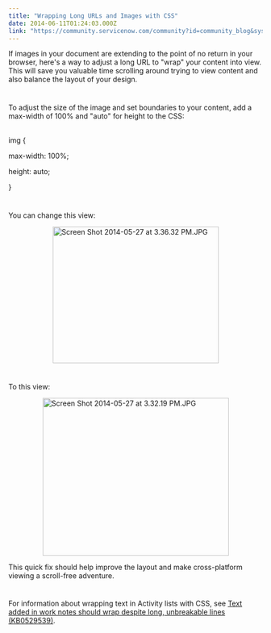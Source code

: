 ```yaml
---
title: "Wrapping Long URLs and Images with CSS"
date: 2014-06-11T01:24:03.000Z
link: "https://community.servicenow.com/community?id=community_blog&sys_id=524d6229dbd0dbc01dcaf3231f961902"
---
```

<p class="MsoNormal">If images in your document are extending to the point of no return in your browser, here's a way to adjust a long URL to "wrap" your content into view. This will save you valuable time scrolling around trying to view content and also balance the layout of your design.</p><p style="min-height: 8pt; height: 8pt; padding: 0px;">  </p><p class="MsoNormal">To adjust the size of the image and set boundaries to your content, add a max-width of 100% and "auto" for height to the CSS:<span style="mso-tab-count: 1;">   </span><span style="mso-tab-count: 1;"> <br/>       </span></p><p>img {</p><p>max-width: 100%;</p><p>height: auto;</p><p>}</p><p style="min-height: 8pt; height: 8pt; padding: 0px;">  </p><p class="MsoNormal">You can change this view:</p><p class="MsoNormal"><a _jive_internal="true" href="/servlet/JiveServlet/showImage/38-3158-10725/Screen Shot 2014-05-27 at 3.36.32 PM.JPG"><img  alt="Screen Shot 2014-05-27 at 3.36.32 PM.JPG" class="image-0 jive-image" height="271" src="c4ceabf9db1c1fc03eb27a9e0f961954.iix" style="height: 270.941px; width: 329px; display: block; margin-left: auto; margin-right: auto;" width="329"/></a></p><p class="MsoNormal" style="min-height: 8pt; height: 8pt; padding: 0px;">  </p><p class="MsoNormal">To this view:</p><p class="MsoNormal"><a _jive_internal="true" href="/servlet/JiveServlet/showImage/38-3158-10726/Screen Shot 2014-05-27 at 3.32.19 PM.JPG"><img  alt="Screen Shot 2014-05-27 at 3.32.19 PM.JPG" class="image-1 jive-image" height="312" src="7a95fc82db9097041dcaf3231f96190b.iix" style="height: 312.426px; width: 369px; display: block; margin-left: auto; margin-right: auto;" width="369"/></a></p><p>This quick fix should help improve the layout and make cross-platform viewing a scroll-free adventure.</p><p style="min-height: 8pt; height: 8pt; padding: 0px;">  </p><p>For information about wrapping text in Activity lists with CSS, see <a title="k-external-small" class="jive-link-external-small" href="http://hi.service-now.com/kb_view.do?sysparm_article=KB0529539&amp;ni.dependent.topic=kb_knowledge.category&amp;prd_chk=64d4111a85ef0500f6596ad46389742a&amp;sysparm_category=&amp;sysparm_ck=27f214246f5d69001356be4c2c3ee4ee42944a98b32d7ff9c9c58f957350c6eef3b011f1&amp;sysparm_nameofstack=&amp;sysparm_product=b7b4111a85ef0500f6596ad463897423%2C64d4111a85ef0500f6596ad46389742a&amp;sysparm_search=KB0529539&amp;sysparm_topic=" rel="nofollow" target="_blank">Text added in work notes should wrap despite long, unbreakable lines (KB0529539)</a>.</p>